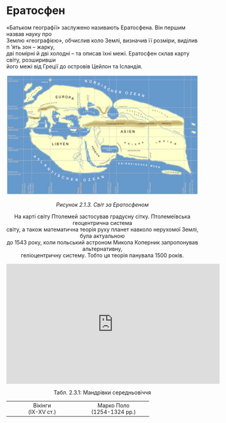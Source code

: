 # Ератосфен
<div class="space">
<p>&laquo;Батьком географії&raquo; заслужено називають Ератосфена. Він першим назвав науку про<br />Землю &laquo;географією&raquo;, обчислив коло Землі, визначив її розміри, виділив п &rsquo;ять зон &ndash; жарку,<br />дві помірні й дві холодні &ndash; та описав їхні межі. Ератосфен склав карту світу, розширивши<br />його межі від Греції до островів Цейлон та Ісландія.</p>
<div class="space">
<div align="center">	
<img src="../pics/pic1.png" width="560" height="315" class="center"/>
<p><i> Рисунок 2.1.3. Світ за Ератосфеном </i></p>
<div class="space">
<p>На карті світу Птолемей застосував градусну сітку. Птолемеївська геоцентрична система<br />світу, а також математична теорія руху планет навколо нерухомої Землі, була актуальною<br />до 1543 року, коли польський астроном Микола Коперник запропонував альтернативну,<br />геліоцентричну систему. Тобто ця теорія панувала 1500 років.</p>
<div class="fluidMedia">
<iframe align="center" width="560" height="315" src="https://www.youtube.com/embed/1THnJoJyPDw" frameborder="0" gesture="media" allow="encrypted-media" allowfullscreen></iframe>
</div>
<div class="popup">
</div>
<p align="center">Табл. 2.3.1: Мандрiвки середньовiччя</p>
<table>
<tr>
<td align="center" width="35%">Вiкiнги<br>
(IX-XV ст.)</td>
<td align="center" width="35%">Марко Поло<br>
(1254-1324 рр.)</td>